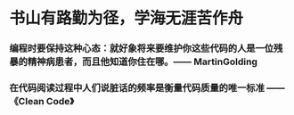 # 书山有路勤为径，学海无涯苦作舟

### 编程时要保持这种心态：就好象将来要维护你这些代码的人是一位残暴的精神病患者，而且他知道你住在哪。—— MartinGolding

### 在代码阅读过程中人们说脏话的频率是衡量代码质量的唯一标准 ——《Clean Code》
